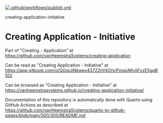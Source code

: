 [![.github/workflows/publish.yml](https://github.com/vanHeemstraSystems/creating-application-initiative/actions/workflows/publish.yml/badge.svg)](https://github.com/vanHeemstraSystems/creating-application-initiative/actions/workflows/publish.yml)

creating-application-initiative
# Creating Application - Initiative

Part of "Creating - Application" at https://github.com/vanHeemstraSystems/creating-application

Can be read as "Creating Application - Initiative" at https://app.gitbook.com/o/QGgiJiNkwpv437Z2nY4O/s/PzgsiAKvIjFvzE5gqB5O/

Can be browsed as "Creating Application - Initiative" at https://vanheemstrasystems.github.io/creating-application-initiative/

Documentation of this repository is automatically done with Quarto using GitHub Actions as described at https://github.com/vanHeemstraSystems/quarto-to-github-pages/blob/main/300/300/README.md
